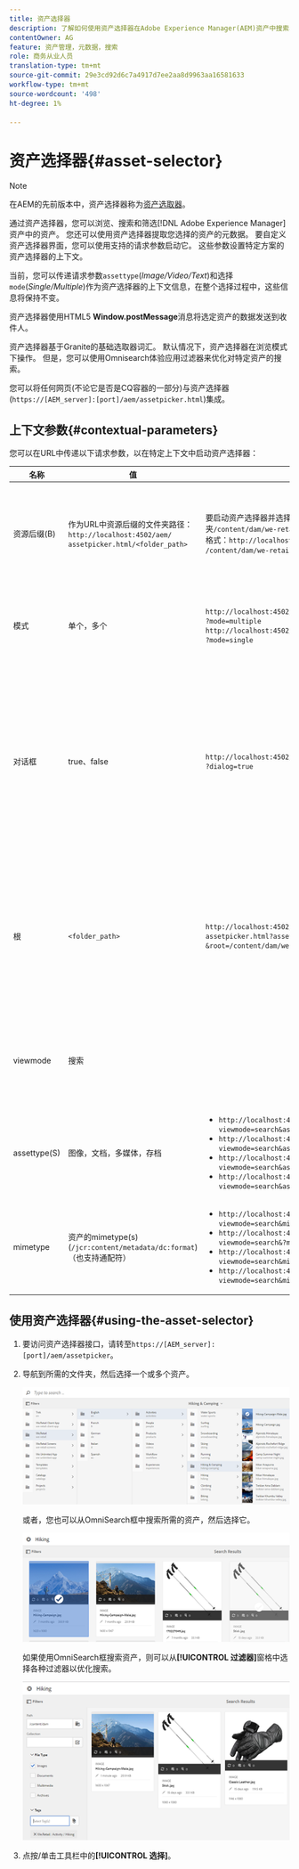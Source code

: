 ```yaml
---
title: 资产选择器
description: 了解如何使用资产选择器在Adobe Experience Manager(AEM)资产中搜索、筛选、浏览和提取资产的元数据。 还了解如何自定义资产选择器界面。
contentOwner: AG
feature: 资产管理，元数据，搜索
role: 商务从业人员
translation-type: tm+mt
source-git-commit: 29e3cd92d6c7a4917d7ee2aa8d9963aa16581633
workflow-type: tm+mt
source-wordcount: '498'
ht-degree: 1%

---
```



# 资产选择器{#asset-selector}

>[!NOTE]
>
>在AEM的先前版本中，资产选择器称为[资产选取器](https://helpx.adobe.com/experience-manager/6-2/assets/using/asset-picker.html)。

通过资产选择器，您可以浏览、搜索和筛选[!DNL Adobe Experience Manager]资产中的资产。 您还可以使用资产选择器提取您选择的资产的元数据。 要自定义资产选择器界面，您可以使用支持的请求参数启动它。 这些参数设置特定方案的资产选择器的上下文。

当前，您可以传递请求参数`assettype`(*Image/Video/Text*)和选择`mode`(*Single/Multiple*)作为资产选择器的上下文信息，在整个选择过程中，这些信息将保持不变。

资产选择器使用HTML5 **Window.postMessage**&#x200B;消息将选定资产的数据发送到收件人。

资产选择器基于Granite的基础选取器词汇。 默认情况下，资产选择器在浏览模式下操作。 但是，您可以使用Omnisearch体验应用过滤器来优化对特定资产的搜索。

您可以将任何网页(不论它是否是CQ容器的一部分)与资产选择器(`https://[AEM_server]:[port]/aem/assetpicker.html`)集成。

## 上下文参数{#contextual-parameters}

您可以在URL中传递以下请求参数，以在特定上下文中启动资产选择器：

| 名称 | 值 | 示例 | 用途 |
|---|---|---|---|
| 资源后缀(B) | 作为URL中资源后缀的文件夹路径：`http://localhost:4502/aem/`<br>`assetpicker.html/<folder_path>` | 要启动资产选择器并选择特定的文件夹（例如，选择了文件夹`/content/dam/we-retail/en/activities`），URL应采用以下格式：`http://localhost:4502/aem/assetpicker.html`<br>`/content/dam/we-retail/en/activities?assettype=images` | 如果在启动资产选择器时需要选择特定文件夹，请将其作为资源后缀进行传递。 |
| 模式 | 单个，多个 | `http://localhost:4502/aem/assetpicker.html`<br>`?mode=multiple` <br> `http://localhost:4502/aem/assetpicker.html`<br>`?mode=single` | 在多个模式中，您可以使用资产选择器同时选择多个资产。 |
| 对话框 | true、false | `http://localhost:4502/aem/assetpicker.html`<br>`?dialog=true` | 使用这些参数以Granite对话框的形式打开资产选择器。 此选项仅在您通过Granite路径字段启动资产选择器并将其配置为pickerSrc URL时适用。 |
| 根 | `<folder_path>` | `http://localhost:4502/aem/`<br>`assetpicker.html?assettype=images`<br>`&root=/content/dam/we-retail/en/activities` | 使用此选项可指定资产选择器的根文件夹。 在这种情况下，资产选择器允许您仅选择根文件夹下的子资产（直接/间接）。 |
| viewmode | 搜索 |  | 要在搜索模式下启动资产选择器，请使用资产类型和mimetype参数。 |
| assettype(S) | 图像，文档，多媒体，存档 | <ul><li>`http://localhost:4502/aem/assetpicker.html?viewmode=search&assettype=images`</li> <li>`http://localhost:4502/aem/assetpicker.html?viewmode=search&assettype=documents`</li> <li>`http://localhost:4502/aem/assetpicker.html?viewmode=search&assettype=multimedia`</li> <li>`http://localhost:4502/aem/assetpicker.html?viewmode=search&assettype=archives`</li> | 使用此选项可根据传递的值筛选资产类型。 |
| mimetype | 资产的mimetype(s)(`/jcr:content/metadata/dc:format`)（也支持通配符） | <ul><li>`http://localhost:4502/aem/assetpicker.html?viewmode=search&mimetype=image/png`</li>  <li>`http://localhost:4502/aem/assetpicker.html?viewmode=search&?mimetype=*png`</li>  <li>`http://localhost:4502/aem/assetpicker.html?viewmode=search&mimetype=*presentation`</li>  <li>`http://localhost:4502/aem/assetpicker?viewmode=search&mimetype=*presentation&mimetype=*png`</li></ul> | 使用它根据MIME类型筛选资产 |

## 使用资产选择器{#using-the-asset-selector}

1. 要访问资产选择器接口，请转至`https://[AEM_server]:[port]/aem/assetpicker`。
1. 导航到所需的文件夹，然后选择一个或多个资产。

   ![chlimage_1-441](assets/chlimage_1-441.png)

   或者，您也可以从OmniSearch框中搜索所需的资产，然后选择它。

   ![chlimage_1-442](assets/chlimage_1-442.png)

   如果使用OmniSearch框搜索资产，则可以从&#x200B;**[!UICONTROL 过滤器]**&#x200B;窗格中选择各种过滤器以优化搜索。

   ![chlimage_1-443](assets/chlimage_1-443.png)

1. 点按/单击工具栏中的&#x200B;**[!UICONTROL 选择]**。
